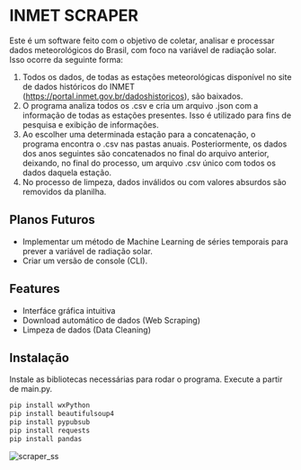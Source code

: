# INMET SCRAPER

Este é um software feito com o objetivo de coletar, analisar e processar dados meteorológicos do Brasil, com foco na variável de radiação solar.
Isso ocorre da seguinte forma:
1. Todos os dados, de todas as estações meteorológicas disponível no site de dados históricos do INMET (https://portal.inmet.gov.br/dadoshistoricos), são baixados.
2. O programa analiza todos os .csv e cria um arquivo .json com a informação de todas as estações presentes. Isso é utilizado para fins de pesquisa e exibição de informações.
3. Ao escolher uma determinada estação para a concatenação, o programa encontra o .csv nas pastas anuais. Posteriormente, os dados dos anos seguintes são concatenados no final do arquivo anterior, deixando, no final do processo, um arquivo .csv único com todos os dados daquela estação.
4. No processo de limpeza, dados inválidos ou com valores absurdos são removidos da planilha.

## Planos Futuros
- Implementar um método de Machine Learning de séries temporais para prever a variável de radiação solar.
- Criar um versão de console (CLI).

## Features
- Interfáce gráfica intuitiva
- Download automático de dados (Web Scraping)
- Limpeza de dados (Data Cleaning)

## Instalação

Instale as bibliotecas necessárias para rodar o programa. Execute a partir de main.py.

```sh
pip install wxPython
pip install beautifulsoup4
pip install pypubsub
pip install requests
pip install pandas
```
![scraper_ss](https://github.com/NeoFahrenheit/inmet-scraper/assets/16950058/7b54cc58-f014-4af0-abda-304f33b55f7d)
